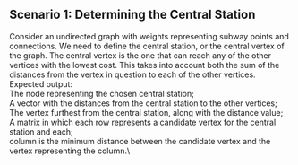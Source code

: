 ## Scenario 1: Determining the Central Station
Consider an undirected graph with weights representing subway points and connections.
We need to define the central station, or the central vertex of the graph.
The central vertex is the one that can reach any of the other vertices with the lowest cost.
This takes into account both the sum of the distances from the vertex in question to each of the other vertices.\
Expected output:\
The node representing the chosen central station;\
A vector with the distances from the central station to the other vertices;\
The vertex furthest from the central station, along with the distance value;\
A matrix in which each row represents a candidate vertex for the central station and each;\
column is the minimum distance between the candidate vertex and the vertex representing the column.\
